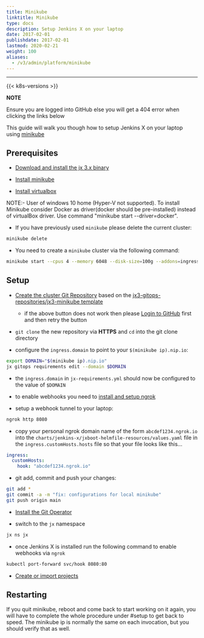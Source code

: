```yaml
---
title: Minikube
linktitle: Minikube
type: docs
description: Setup Jenkins X on your laptop
date: 2017-02-01
publishdate: 2017-02-01
lastmod: 2020-02-21
weight: 100
aliases:
  - /v3/admin/platform/minikube
---
```


---

{{< k8s-versions >}}

**NOTE**

Ensure you are logged into GitHub else you will get a 404 error when clicking the links below

This guide will walk you though how to setup Jenkins X on your laptop using [minikube](https://kubernetes.io/docs/tasks/tools/install-minikube/)

## Prerequisites

- [Download and install the jx 3.x binary](/v3/guides/jx3/)

- [Install minikube](https://kubernetes.io/docs/tasks/tools/install-minikube/)

- [Install virtualbox](https://www.virtualbox.org/wiki/Downloads)

NOTE:- User of windows 10 home (Hyper-V not supported). To install Minikube consider Docker as driver(docker should be pre-installed)
instead of virtualBox driver. Use command "minikube start --driver=docker".

- If you have previously used `minikube` please delete the current cluster:

```bash
minikube delete
```

- You need to create a `minikube` cluster via the following command:

```bash
minikube start --cpus 4 --memory 6048 --disk-size=100g --addons=ingress --kubernetes-version=1.24
```

## Setup

- <a href="https://github.com/jx3-gitops-repositories/jx3-minikube/generate" target="github" class="btn bg-primary text-light">Create the cluster Git Repository</a> based on the [jx3-gitops-repositories/jx3-minikube template](https://github.com/jx3-gitops-repositories/jx3-minikube/generate)

  - if the above button does not work then please [Login to GitHub](https://github.com/login) first and then retry the button

- `git clone` the new repository via **HTTPS** and `cd` into the git clone directory

- configure the `ingress.domain` to point to your `$(minikube ip).nip.io`:

```bash
export DOMAIN="$(minikube ip).nip.io"
jx gitops requirements edit --domain $DOMAIN
```

- the `ingress.domain` in `jx-requirements.yml` should now be configured to the value of `$DOMAIN`

- to enable webhooks you need to [install and setup ngrok](https://ngrok.com/)

- setup a webhook tunnel to your laptop:

```bash
ngrok http 8080
```

- copy your personal ngrok domain name of the form `abcdef1234.ngrok.io` into the `charts/jenkins-x/jxboot-helmfile-resources/values.yaml` file in the `ingress.customHosts.hosts` file so that your file looks like this...

```yaml
ingress:
  customHosts:
    hook: "abcdef1234.ngrok.io"
```

- git add, commit and push your changes:

```bash
git add *
git commit -a -m "fix: configurations for local minikube"
git push origin main
```

- <a href="/v3/guides/operator/" class="btn bg-primary text-light">Install the Git Operator</a>

- switch to the `jx` namespace

```bash
jx ns jx
```

- once Jenkins X is installed run the following command to enable webhooks via `ngrok`

```bash
kubectl port-forward svc/hook 8080:80
```

- <a href="/v3/develop/create-project/" class="btn bg-primary text-light">Create or import projects</a>


## Restarting 
If you quit minikube, reboot and come back to start working on it again, you will have to complete the whole procedure under #setup to get back to speed.
The minikube ip is normally the same on each invocation, but you should verify that as well.
